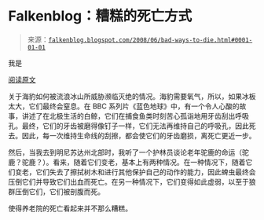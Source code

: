 <!--yml

category: 未分类

date: 2024-05-12 23:16:58

-->

# Falkenblog：糟糕的死亡方式

> 来源：[`falkenblog.blogspot.com/2008/06/bad-ways-to-die.html#0001-01-01`](http://falkenblog.blogspot.com/2008/06/bad-ways-to-die.html#0001-01-01)

我是

[阅读原文](http://dsc.discovery.com/news/2008/05/27/antarctica-seal-02.html)

关于海豹如何被流浪冰山所威胁濒临灭绝的情况。海豹需要氧气，所以，如果冰板太大，它们最终会窒息。在 BBC 系列片《蓝色地球》中，有一个令人心酸的故事，讲述了在北极生活的白鲸，它们在捕食鱼类时刻苦心孤诣地用牙齿刮出呼吸孔。最终，它们的牙齿被磨得像钉子一样，它们无法再维持自己的呼吸孔，因此死去。因此，每一次维持生命线的刮擦，都会使它们的牙齿磨损，离死亡更近一步。

然后，当我去到明尼苏达州北部时，我听了一个护林员谈论老年驼鹿的命运（驼鹿？驼鹿？）。看来，随着它们变老，基本上有两种情况。在一种情况下，随着它们变老，它们失去了擦拭树木和进行其他保护自己的动作的能力，因此蜱虫最终会压倒它们并导致它们出血而死亡。在另一种情况下，它们变得如此虚弱，以至于狼群压倒它们，它们被剖腹而死。

使得养老院的死亡看起来并不那么糟糕。
